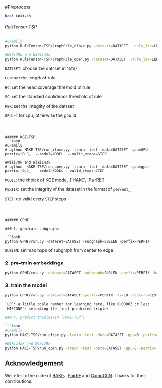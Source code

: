 
#Preprocess
```bash
bash init.sh
```

###### RuleTensor-TSP
```bash
#CFamily
python RuleTensor-TSP/GraphRule_close.py -dataset=DATASET  -rule_len=LEN -hc_thr=HC -sc_thr=SC -percent=0.8 -gpu=GPU

#Wiki79k and Wiki143k
python RuleTensor-TSP/GraphRule_open.py -dataset=DATASET  -rule_len=LEN -hc_thr=HC -sc_thr=SC -percent=0.8 -gpu=GPU

```
`DATASET`: choose the dataset in `DATA/`

`LEN`: set the length of rule

`HC`: set the head coverage threshold of rule

`SC`: set the standard confidence threshold of rule

`PER`: set the integrity of the dataset

`GPU`: -1 for cpu, otherwise the gpu id
```



###### KGE-TSP
```bash
#CFamily
# python HAKE-TSP/run_close.py -train -test -data=DATASET -gpu=GPU -perfix='0.8_' --model=MODEL  --valid_steps=STEP

#Wiki79k and Wiki143k 
# python  HAKE-TSP/run_open.py -train -test -data=DATASET -gpu=gpu -perfix='0.8_' --model=MODEL --valid_steps=STEP

```
`MODEL`: the choice of KGE model, ['HAKE', 'PairRE']

`PERFIX`: set the integrity of the dataset in the format of `percent_`

`STEP`: do valid every `STEP` steps
```



###### GPHT

### 1. generate subgraphs

```bash
python GPHT/run.py -dataset=DATASET -subgraph=SUBLEN -perfix=PERFIX
```

`SUBLEN`: set max hops of subgraph from center to edge

### 2. pre-train embeddings

```bash
python GPHT/run.py -dataset=DATASET -subgraph=SUBLEN -perfix=PERFIX -batch=BATCH -pretrain -desc=DESC
```

### 3. train the model

```bash
python GPHT/run.py -dataset=DATASET -perfix=PERFIX -lr=LR -restore=RESTORE -batch=1 -epoch=EPOCH -valid_epochs=STEP -score_func=MODEL -minconf=MINCONF

`LR`: a little scale number for learning rate, like 0.00003 or less
`MINCONF`: selecting the final predicted triples

### 4. predict triples(in `HAKE-TSP`)

```bash
#CFamily
python HAKE-TSP/run_close.py -train -test -data=DATASET -gpu=0 -perfix='0.8_'  -testGNN "EXPS/CFamily/toKGE_XXX.pt" -model=MODEL

#Wiki143k and Wiki79k
python HAKE-TSP/run_open.py -train -test -data=DATASET -gpu=0 -perfix='0.8_'  -testGNN "EXPS/DATASET/toKGE_XXX.pt" -model=MODEL -valid_steps=STEP
```


## Acknowledgement
We refer to the code of [HAKE](https://github.com/MIRALab-USTC/KGE-HAKE)、[PairRE](https://github.com/ant-research/KnowledgeGraphEmbeddingsViaPairedRelationVectors_PairRE) and [CompGCN](https://github.com/malllabiisc/CompGCN). Thanks for their contributions.